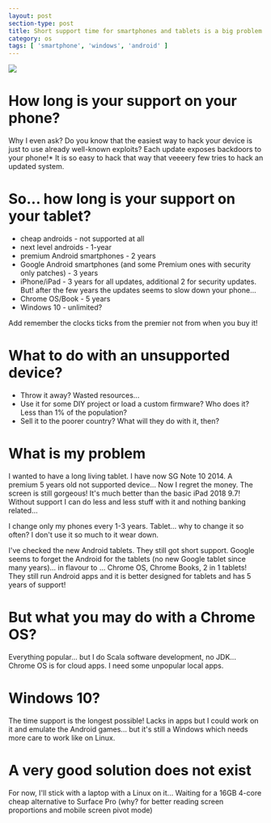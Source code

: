 ```yaml
---
layout: post
section-type: post
title: Short support time for smartphones and tablets is a big problem
category: os
tags: [ 'smartphone', 'windows', 'android' ]
---
```


![](https://cdn-images-1.medium.com/max/1200/1*TMRayUTb65ScYlvwYz1JPA.jpeg)

# How long is your support on your phone?
Why I even ask? Do you know that the easiest way to hack your device is just to use already well-known exploits? Each update exposes backdoors to your phone!* It is so easy to hack that way that veeeery few tries to hack an updated system.

# So... how long is your support on your tablet?
* cheap androids - not supported at all
* next level androids - 1-year
* premium Android smartphones - 2 years
* Google Android smartphones (and some Premium ones with security only patches) - 3 years
* iPhone/iPad - 3 years for all updates, additional 2 for security updates. But! after the few years the updates seems to slow down your phone...
* Chrome OS/Book - 5 years
* Windows 10 - unlimited?

Add remember the clocks ticks from the premier not from when you buy it!

# What to do with an unsupported device?
* Throw it away? Wasted resources...
* Use it for some DIY project or load a custom firmware? Who does it? Less than 1% of the population?
* Sell it to the poorer country? What will they do with it, then?

# What is my problem
I wanted to have a long living tablet. I have now SG Note 10 2014. A premium 5 years old not supported device... Now I regret the money. The screen is still gorgeous! It's much better than the basic iPad 2018 9.7! Without support I can do less and less stuff with it and nothing banking related...

I change only my phones every 1-3 years. Tablet... why to change it so often? I don't use it so much to it wear down.

I've checked the new Android tablets. They still got short support. Google seems to forget the Android for the tablets (no new Google tablet since many years)... in flavour to ... Chrome OS, Chrome Books, 2 in 1 tablets! They still run Android apps and it is better designed for tablets and has 5 years of support!

# But what you may do with a Chrome OS?
Everything popular... but I do Scala software development, no JDK... Chrome OS is for cloud apps. I need some unpopular local apps.

# Windows 10?
The time support is the longest possible! Lacks in apps but I could work on it and emulate the Android games... but it's still a Windows which needs more care to work like on Linux.

# A very good solution does not exist
For now, I'll stick with a laptop with a Linux on it... Waiting for a 16GB 4-core cheap alternative to Surface Pro (why? for better reading screen proportions and mobile screen pivot mode)
